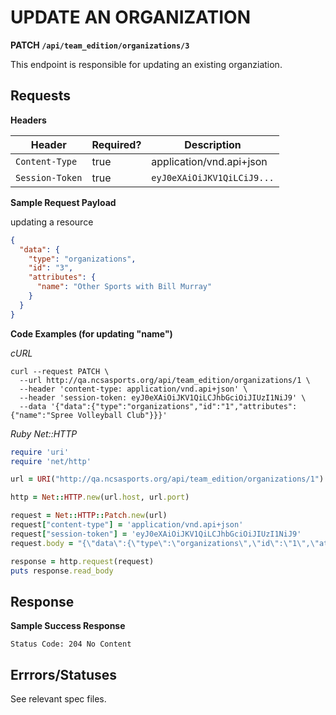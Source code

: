 # UPDATE AN ORGANIZATION

**PATCH `/api/team_edition/organizations/3`**

This endpoint is responsible for updating an existing organziation.

## Requests

**Headers**

| Header          | Required? | Description                |
|-----------------|-----------|----------------------------|
| `Content-Type`  | true      | application/vnd.api+json   |
| `Session-Token` | true      | `eyJ0eXAiOiJKV1QiLCiJ9...` |


<!-- **Data Attributes**

| Parameter           | `Type`      | Required?     | Description           |
|:------------------- |:------------|:--------------|:----------------------|
| `email`             | String      | `true`        |                       |
| `password`          | String      | `true`        |                       |
| `attributes`        | Hash        | `true`        |                       |
| `attribute["name"]` | String      | `false`       | organization's name   |

 -->
<!-- **Organization Attributes**


```ruby
    :name,
    :zip_code,
    :address,
    :city,
    :state,
    :email,
    :phone,
    :website
  ```
 -->
**Sample Request Payload**

<aside class="notice>Must meet the JSON Api spec requirements for <a href="http://jsonapi.org/format/#crud-updating">updating a resource</a></aside>


```json
{
  "data": {
    "type": "organizations",
    "id": "3",
    "attributes": {
      "name": "Other Sports with Bill Murray"
    }
  }
}
```


**Code Examples (for updating "name")**

_cURL_

```shell
curl --request PATCH \
  --url http://qa.ncsasports.org/api/team_edition/organizations/1 \
  --header 'content-type: application/vnd.api+json' \
  --header 'session-token: eyJ0eXAiOiJKV1QiLCJhbGciOiJIUzI1NiJ9' \
  --data '{"data":{"type":"organizations","id":"1","attributes":{"name":"Spree Volleyball Club"}}}'
```


_Ruby Net::HTTP_

```ruby
require 'uri'
require 'net/http'

url = URI("http://qa.ncsasports.org/api/team_edition/organizations/1")

http = Net::HTTP.new(url.host, url.port)

request = Net::HTTP::Patch.new(url)
request["content-type"] = 'application/vnd.api+json'
request["session-token"] = 'eyJ0eXAiOiJKV1QiLCJhbGciOiJIUzI1NiJ9'
request.body = "{\"data\":{\"type\":\"organizations\",\"id\":\"1\",\"attributes\":{\"name\":\"Spree Volleyball Club\"}}}"

response = http.request(request)
puts response.read_body
```


## Response

**Sample Success Response**


`Status Code: 204 No Content`


## Errrors/Statuses

See relevant spec files.
